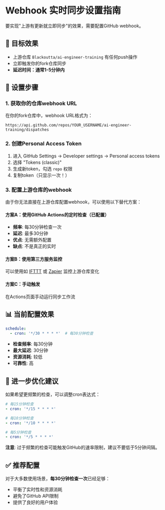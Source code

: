# Webhook 实时同步设置指南

要实现"上游有更新就立即同步"的效果，需要配置GitHub webhook。

## 🎯 目标效果

- 上游仓库 `Blackoutta/ai-engineer-training` 有任何push操作
- 立即触发你的fork仓库同步
- **延迟时间：通常1-5分钟内**

## 🔧 设置步骤

### 1. 获取你的仓库webhook URL

在你的fork仓库中，webhook URL格式为：
```
https://api.github.com/repos/YOUR_USERNAME/ai-engineer-training/dispatches
```

### 2. 创建Personal Access Token

1. 进入 GitHub Settings → Developer settings → Personal access tokens
2. 选择 "Tokens (classic)"
3. 生成新token，勾选 `repo` 权限
4. 复制token（只显示一次！）

### 3. 配置上游仓库的webhook

由于你无法直接在上游仓库配置webhook，可以使用以下替代方案：

#### 方案A：使用GitHub Actions的定时检查（已配置）
- **频率**: 每30分钟检查一次
- **延迟**: 最多30分钟
- **优点**: 无需额外配置
- **缺点**: 不是真正的实时

#### 方案B：使用第三方服务监控
可以使用如 [IFTTT](https://ifttt.com/) 或 [Zapier](https://zapier.com/) 监控上游仓库变化

#### 方案C：手动触发
在Actions页面手动运行同步工作流

## 📊 当前配置效果

```yaml
schedule:
  - cron: '*/30 * * * *'  # 每30分钟检查
```

- **检查频率**: 每30分钟
- **最大延迟**: 30分钟
- **资源消耗**: 较低
- **可靠性**: 高

## 🚀 进一步优化建议

如果希望更频繁的检查，可以调整cron表达式：

```yaml
# 每15分钟检查
- cron: '*/15 * * * *'

# 每10分钟检查  
- cron: '*/10 * * * *'

# 每5分钟检查
- cron: '*/5 * * * *'
```

**注意**: 过于频繁的检查可能触发GitHub的速率限制，建议不要低于5分钟间隔。

## ✅ 推荐配置

对于大多数使用场景，**每30分钟检查一次**已经足够：
- 平衡了实时性和资源消耗
- 避免了GitHub API限制
- 提供了良好的用户体验

